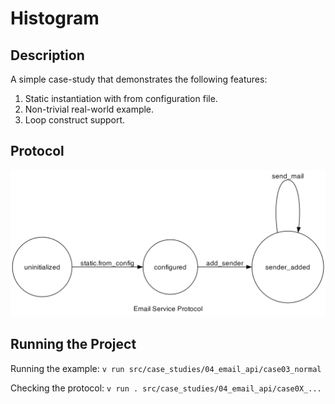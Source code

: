 # Histogram

## Description

A simple case-study that demonstrates the following features:
1. Static instantiation with from configuration file.
2. Non-trivial real-world example.
3. Loop construct support.

## Protocol

![Read-only File Protocol](case03_normal/fsm.png)

## Running the Project

Running the example: `v run src/case_studies/04_email_api/case03_normal`

Checking the protocol: `v run . src/case_studies/04_email_api/case0X_...`
